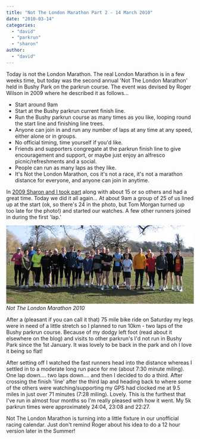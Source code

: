 ```yaml
---
title: "Not The London Marathon Part 2 - 14 March 2010"
date: "2010-03-14"
categories: 
  - "david"
  - "parkrun"
  - "sharon"
author: 
  - "david"
---
```


Today is not the London Marathon. The real London Marathon is in a few weeks time, but today was the second annual 'Not The London Marathon' held in Bushy Park on the parkrun course. The event was devised by Roger Wilson in 2009 where he described it as follows...

- Start around 9am
- Start at the Bushy parkrun current finish line.
- Run the Bushy parkrun course as many times as you like, looping round the start line and finishing line trees.
- Anyone can join in and run any number of laps at any time at any speed, either alone or in groups.
- No official timing, time yourself if you'd like.
- Friends and supporters congregate at the parkrun finish line to give encouragement and support, or maybe just enjoy an alfresco picnic/refreshments and a social.
- People can run as many laps as they like.
- It's Not the London Marathon, cos it's not a race, it's not a marathon distance for everyone, and anyone can join in anytime.

In [2009 Sharon and I took part](/?p=476) along with about 15 or so others and had a great time. Today we did it all again... At about 9am a group of 25 of us lined up at the start (ok, so there's 24 in the photo, but Tom Morgan turned up too late for the photo!) and started our watches. A few other runners joined in during the first 'lap.'

![Not The London Marathon 2010](/images/2010/20100314-IMG_1603-sm.jpg)
*Not The London Marathon 2010*

After a (pleasant if you can call it that) 75 mile bike ride on Saturday my legs were in need of a little stretch so I planned to run 10km - two laps of the Bushy parkrun course. Because of my dodgy left foot (read about it elsewhere on the blog) and visits to other parkrun's I'd not run in Bushy Park since the 1st January. It was lovely to be back in the park and oh I love it being so flat!

After setting off I watched the fast runners head into the distance whereas I settled in to a moderate long run pace for me (about 7:30 minute miling). One lap down.... two laps down.... and then I decided to do a third. After crossing the finish 'line' after the third lap and heading back to where some of the others were watching/supporting my GPS had clocked me at 9.5 miles in just over 71 minutes (7:28 miling). Lovely. This is the furthest that I've run in almost four months so I'm really pleased with how it went. My 5k parkrun times were approximately 24:04, 23:08 and 22:27.

Not The London Marathon is turning into a little fixture in our unofficial racing calendar. Just don't remind Roger about his idea to do a 12 hour version later in the Summer!
